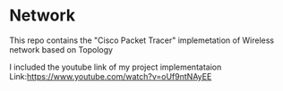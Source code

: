 # Network
This repo contains the "Cisco Packet Tracer" implemetation of Wireless network  based on Topology

I included the youtube link of my project implementataion
Link:https://www.youtube.com/watch?v=oUf9ntNAyEE
